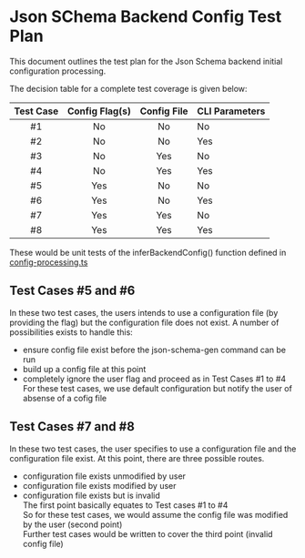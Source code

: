 # Json SChema Backend Config Test Plan
This document outlines the test plan for the 
Json Schema backend initial configuration processing.

The decision table for a complete test coverage is given below:

| Test Case | Config Flag(s) | Config File | CLI Parameters |
|:---------:|:--------------:|:-----------:|:---------------|
|    #1     |       No       |     No      | No             |
|    #2     |       No       |     No      | Yes            | 
|    #3     |       No       |     Yes     | No             |
|    #4     |       No       |     Yes     | Yes            |
|    #5     |      Yes       |     No      | No             |
|    #6     |      Yes       |     No      | Yes            |
|    #7     |      Yes       |     Yes     | No             |
|    #8     |      Yes       |     Yes     | Yes            |


These would be unit tests of the inferBackendConfig() function defined in
[config-processing.ts](../../../cli2/config-processing.ts)

## Test Cases #5 and #6
In these two test cases, the users intends to use a configuration
file (by providing the flag) but the configuration file does not 
exist. A number of possibilities exists to handle this:
* ensure config file exist before the json-schema-gen command can be run
* build up a config file at this point
* completely ignore the user flag and proceed as in Test Cases #1 to #4 \
For these test cases, we use default configuration but
notify the user of absense of a cofig file


## Test Cases #7 and #8
In these two test cases, the user specifies to use a 
configuration file and the configuration file exist.
At this point, there are three possible routes.
* configuration file exists unmodified by user
* configuration file exists modified by user
* configuration file exists but is invalid \
The first point basically equates to Test cases #1 to #4 \
So for these test cases, we would assume the config file
was modified by the user (second point) \
Further test cases would be written to cover the third
point (invalid config file)